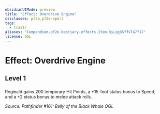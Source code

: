 ```yaml
---
obsidianUIMode: preview
title: "Effect: Overdrive Engine"
cssclasses: pf2e,pf2e-spell
tags:
  - trait/
aliases: "Compendium.pf2e.bestiary-effects.Item.SyLqg8SffVlA7fi7"
license: OGL
---
```

# Effect: Overdrive Engine
## Level 1
### 






Reginald gains 200 temporary Hit Points, a +15-foot status bonus to Speed, and a +2 status bonus to melee attack rolls.

*Source: Pathfinder #161: Belly of the Black Whale*
*OGL*